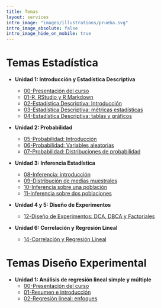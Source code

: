 ```yaml
---
title: Temas
layout: services
intro_image: "images/illustrations/prueba.svg"
intro_image_absolute: false
intro_image_hide_on_mobile: true
---
```


# Temas Estadística

- **Unidad 1: Introducción y Estadística Descriptiva**
    + [00-Presentación del curso](/temas/Statistics/00-Curso/00-Curso.html)
    + [01-R, RStudio y R Markdown](/temas/Statistics/01-R-RStudio/01-R-RStudio.html)
    + [02-Estadística Descriptiva: Introducción](/temas/Statistics/02-Estad-Descriptiva/02-Estad-Descriptiva.html)
    + [03-Estadística Descriptiva: métricas estadísticas](/temas/Statistics/03-Estad-Descriptiva-R/03-Estad-Descriptiva-R.html)
    + [04-Estadística Descriptiva: tablas y gráficos](https://rproject-udea.netlify.app/)

- **Unidad 2: Probabilidad**
    + [05-Probabilidad: Introducción](https://rproject-udea.netlify.app/)
    + [06-Probabilidad: Variables aleatorias](https://rproject-udea.netlify.app/)
    + [07-Probabilidad: Distribuciones de probabilidad](https://rproject-udea.netlify.app/)
    
- **Unidad 3: Inferencia Estadística**
    + [08-Inferencia: introducción](https://rproject-udea.netlify.app/)
    + [09-Distribución de medias muestrales](https://rproject-udea.netlify.app/)
    + [10-Inferencia sobre una población](https://rproject-udea.netlify.app/)
    + [11-Inferencia sobre dos poblaciones](https://rproject-udea.netlify.app/)

- **Unidad 4 y 5: Diseño de Experimentos**
    + [12-Diseño de Experimentos: DCA, DBCA y Factoriales](https://rproject-udea.netlify.app/)

- **Unidad 6: Correlación y Regresión Lineal**
    + [14-Correlación y Regresión Lineal](https://rproject-udea.netlify.app/)

# Temas Diseño Experimental

- **Unidad 1: Análisis de regresión lineal simple y múltiple**
    + [00-Presentación del curso](/temas/DisExperimental/00-Curso/00-Curso.html)
    + [01-Resumen e introducción](/temas/DisExperimental/01-ResumenIntro/01-ResumenIntro.html)   
    + [02-Regresión lineal: enfoques](/temas/DisExperimental/02-RegLinealSimple/02-RegLinealSimple.html)   